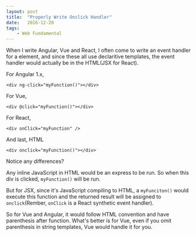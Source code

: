 ```yaml
---
layout: post
title:  "Properly Write Onclick Handler"
date:   2016-12-20
tags:   
    - Web Fundamental
---
```


When I write Angular, Vue and React, I often come to write an event handler for a element, and since these all use declaritive templates, the event handler would actually be in the HTML(JSX for React).

For Angular 1.x,

`<div ng-click="myFunction()"></div>`

For Vue,

`<div @click="myFunction()"></div>`

For React,

`<div onClick="myFunction" />`

And last, HTML

`<div onclick="myFunction()"></div>`

Notice any differences?

Any inline JavaScript in HTML would be an express to be run. So when this div is clicked, `myFunction()` will be run.

But for JSX, since it's JavaScript compiling to HTML, a `myFunciton()` would execute this function and the returned result will be assigned to `onclick`(Rember, `onClick` is a React synthetic event handler).

So for Vue and Angular, it would follow HTML convention and have parenthesis after function. What's better is for Vue, even if you omit parenthesis in string templates, Vue would handle it for you.






